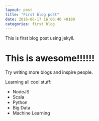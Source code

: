 ```yaml
---
layout: post
title: "First blog post"
date: 2016-06-17 16:06:40 +0100
categories: first blog
---
```


This is first blog post using jekyll.

# This is awesome!!!!!!

Try writing more blogs and inspire people.

Learning all cool stuff:

* NodeJS
* Scala
* Python
* Big Data
* Machine Learning
